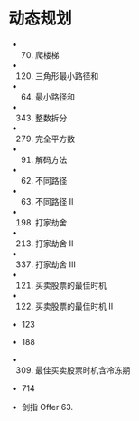 # 动态规划

* 70. 爬楼梯
* 120. 三角形最小路径和
* 64. 最小路径和
* 343. 整数拆分
* 279. 完全平方数
* 91. 解码方法
* 62. 不同路径
* 63. 不同路径 II

* 198. 打家劫舍
* 213. 打家劫舍 II
* 337. 打家劫舍 III

* 121. 买卖股票的最佳时机
* 122. 买卖股票的最佳时机 II
* 123
* 188
* 309. 最佳买卖股票时机含冷冻期
* 714
* 剑指 Offer 63.
